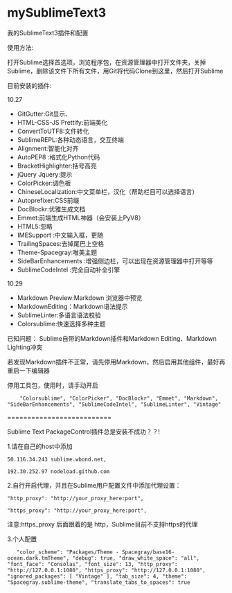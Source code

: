 # mySublimeText3
我的SublimeText3插件和配置

使用方法:
  
   打开Sublime选择首选项，浏览程序包，在资源管理器中打开文件夹，关掉Sublime，删除该文件下所有文件，用Git将代码Clone到这里，然后打开Sublime


目前安装的插件:

10.27

+ GitGutter:Git显示、
+ HTML-CSS-JS Prettify:前端美化
+ ConvertToUTF8:文件转化
+ SublimeREPL:各种动态语言，交互终端
+ Alignment:智能化对齐
+ AutoPEP8 :格式化Python代码
+ BracketHighlighter:括号高亮
+ jQuery Jquery:提示
+ Color​Picker:调色板
+ ChineseLocalization:中文菜单栏，汉化（帮助栏目可以选择语言）
+ Autoprefixer:CSS前缀
+ DocBlockr:优雅生成文档
+ Emmet:前端生成HTML神器（会安装上PyV8）
+ HTML5:忽略
+ IMESupport :中文输入框，更随
+ TrailingSpaces:去掉尾巴上空格
+ Theme-Spacegray:唯美主题
+ SideBarEnhancements :增强侧边栏，可以出现在资源管理器中打开等等
+ SublimeCodeIntel :完全自动补全引擎

10.29

+ Markdown Preview:Markdown 浏览器中预览
+ MarkdownEditing：Markdown语法提示
+ SublimeLinter:多语言语法校验
+ Colorsublime:快速选择多种主题

已知问题：
Sublime自带的Markdown插件和Markdown Editing、Markdown Lighting冲突

若发现Markdown插件不正常，请先停用Markdown，然后启用其他组件，最好再重启一下编辑器


停用工具包，使用时，请手动开启


`    "Colorsublime",
    "ColorPicker",
    "DocBlockr",
    "Emmet",
    "Markdown",
    "SideBarEnhancements",
    "SublimeCodeIntel",
    "SublimeLinter",
    "Vintage"`


==========================


Sublime Text PackageControl插件总是安装不成功？？!

1.请在自己的host中添加

`
    50.116.34.243 sublime.wbond.net,
`

`
    192.30.252.97 nodeload.github.com
`



2.自行开启代理，并且在Sublime用户配置文件中添加代理设置：

`
    "http_proxy": "http://your_proxy_here:port",
`

`
    "https_proxy": "http://your_proxy_here:port",
`

注意:https_proxy 后面跟着的是 http，Sublime目前不支持https的代理



3.个人配置

`    "color_scheme": "Packages/Theme - Spacegray/base16-ocean.dark.tmTheme",
    "debug": true,
    "draw_white_space": "all",
    "font_face": "Consolas",
    "font_size": 13,
    "http_proxy": "http://127.0.0.1:1080",
    "https_proxy": "http://127.0.0.1:1080",
    "ignored_packages":
    [
        "Vintage"
    ],
    "tab_size": 4,
    "theme": "Spacegray.sublime-theme",
    "translate_tabs_to_spaces": true
`
